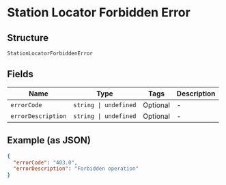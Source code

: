 
# Station Locator Forbidden Error

## Structure

`StationLocatorForbiddenError`

## Fields

| Name | Type | Tags | Description |
|  --- | --- | --- | --- |
| `errorCode` | `string \| undefined` | Optional | - |
| `errorDescription` | `string \| undefined` | Optional | - |

## Example (as JSON)

```json
{
  "errorCode": "403.0",
  "errorDescription": "Forbidden operation"
}
```

